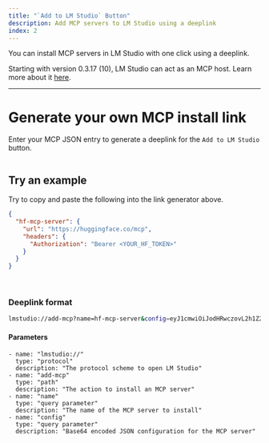 ```yaml
---
title: "`Add to LM Studio` Button"
description: Add MCP servers to LM Studio using a deeplink
index: 2
---
```


You can install MCP servers in LM Studio with one click using a deeplink.

Starting with version 0.3.17 (10), LM Studio can act as an MCP host. Learn more about it [here](../mcp).

---

# Generate your own MCP install link

Enter your MCP JSON entry to generate a deeplink for the `Add to LM Studio` button.

```lms_mcp_deep_link_generator

```

## Try an example

Try to copy and paste the following into the link generator above.

```json
{
  "hf-mcp-server": {
    "url": "https://huggingface.co/mcp",
    "headers": {
      "Authorization": "Bearer <YOUR_HF_TOKEN>"
    }
  }
}
```

<br>

### Deeplink format

```bash
lmstudio://add-mcp?name=hf-mcp-server&config=eyJ1cmwiOiJodHRwczovL2h1Z2dpbmdmYWNlLmNvL21jcCIsImhlYWRlcnMiOnsiQXV0aG9yaXphdGlvbiI6IkJlYXJlciA8WU9VUl9IRl9UT0tFTj4ifX0%3D
```

#### Parameters

```lms_params
- name: "lmstudio://"
  type: "protocol"
  description: "The protocol scheme to open LM Studio"
- name: "add-mcp"
  type: "path"
  description: "The action to install an MCP server"
- name: "name"
  type: "query parameter"
  description: "The name of the MCP server to install"
- name: "config"
  type: "query parameter"
  description: "Base64 encoded JSON configuration for the MCP server"
```
